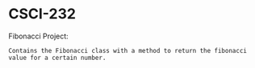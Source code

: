 # CSCI-232

Fibonacci Project:
    
    Contains the Fibonacci class with a method to return the fibonacci value for a certain number.

